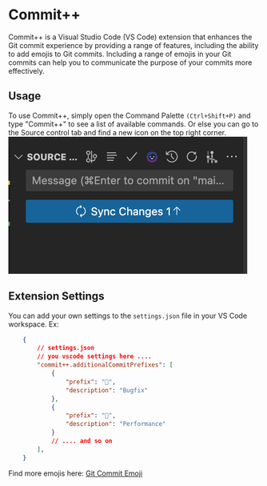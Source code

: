 # Commit++
Commit++ is a Visual Studio Code (VS Code) extension that enhances the Git commit experience by providing a range of features, including the ability to add emojis to Git commits. Including a range of emojis in your Git commits can help you to communicate the purpose of your commits more effectively.

## Usage
To use Commit++, simply open the Command Palette `(Ctrl+Shift+P)` and type "Commit++" to see a list of available commands. 
Or else you can go to the Source control tab and find a new icon on the top right corner.
![Icon on the top right corner](/images/demo.png)

## Extension Settings

You can add your own settings to the `settings.json` file in your VS Code workspace.
Ex:

```json
    {
        // settings.json
        // you vscode settings here .... 
        "commit++.additionalCommitPrefixes": [
            {
                "prefix": "🐛",
                "description": "Bugfix"
            },
            {
                "prefix": "🚀",
                "description": "Performance"
            }
            // .... and so on
        ], 
    }
```
Find more emojis here:
[Git Commit Emoji](https://gist.github.com/parmentf/035de27d6ed1dce0b36a)

